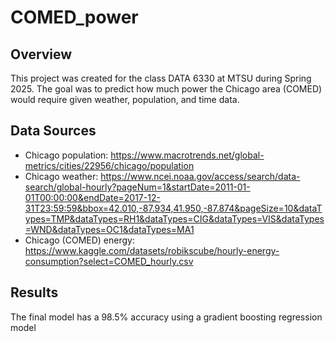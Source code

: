 # COMED_power

## Overview
This project was created for the class DATA 6330 at MTSU during Spring 2025. The goal was to predict how much power the Chicago area (COMED) would require given weather, population, and time data. 

## Data Sources
* Chicago population: https://www.macrotrends.net/global-metrics/cities/22956/chicago/population 
* Chicago weather: https://www.ncei.noaa.gov/access/search/data-search/global-hourly?pageNum=1&startDate=2011-01-01T00:00:00&endDate=2017-12-31T23:59:59&bbox=42.010,-87.934,41.950,-87.874&pageSize=10&dataTypes=TMP&dataTypes=RH1&dataTypes=CIG&dataTypes=VIS&dataTypes=WND&dataTypes=OC1&dataTypes=MA1 
* Chicago (COMED) energy: https://www.kaggle.com/datasets/robikscube/hourly-energy-consumption?select=COMED_hourly.csv 

## Results
The final model has a 98.5% accuracy using a gradient boosting regression model

